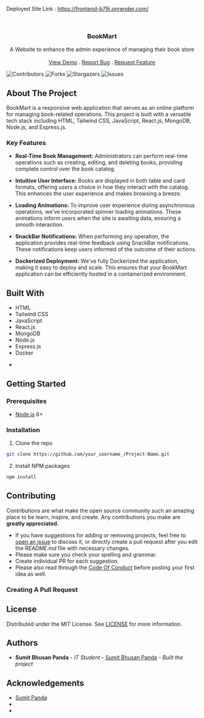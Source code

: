 Deployed Site Link : https://frontend-b79i.onrender.com/


<br/>
<p align="center">
  <h3 align="center">BookMart</h3>

  <p align="center">
    A Website to enhance the admin experience of managing their book store
    <br/>
    <br/>
    <a href="https://github.com/SumitPanda03/BookMart">View Demo</a>
    .
    <a href="https://github.com/SumitPanda03/BookMart/issues">Report Bug</a>
    .
    <a href="https://github.com/SumitPanda03/BookMart/issues">Request Feature</a>
  </p>
</p>

![Contributors](https://img.shields.io/github/contributors/SumitPanda03/BookMart?color=dark-green) ![Forks](https://img.shields.io/github/forks/SumitPanda03/BookMart?style=social) ![Stargazers](https://img.shields.io/github/stars/SumitPanda03/BookMart?style=social) ![Issues](https://img.shields.io/github/issues/SumitPanda03/BookMart) 

## About The Project

BookMart is a responsive web application that serves as an online platform for managing book-related operations. This project is built with a versatile tech stack including HTML, Tailwind CSS, JavaScript, React.js, MongoDB, Node.js, and Express.js.

### Key Features

- **Real-Time Book Management:** Administrators can perform real-time operations such as creating, editing, and deleting books, providing complete control over the book catalog.

- **Intuitive User Interface:** Books are displayed in both table and card formats, offering users a choice in how they interact with the catalog. This enhances the user experience and makes browsing a breeze.

- **Loading Animations:** To improve user experience during asynchronous operations, we've incorporated spinner loading animations. These animations inform users when the site is awaiting data, ensuring a smooth interaction.

- **SnackBar Notifications:** When performing any operation, the application provides real-time feedback using SnackBar notifications. These notifications keep users informed of the outcome of their actions.

- **Dockerized Deployment:** We've fully Dockerized the application, making it easy to deploy and scale. This ensures that your BookMart application can be efficiently hosted in a containerized environment.

## Built With

- HTML
- Tailwind CSS
- JavaScript
- React.js
- MongoDB
- Node.js
- Express.js
- Docker

* []()

## Getting Started


### Prerequisites

- [Node.js](https://nodejs.org/en/) 6+

### Installation

1. Clone the repo

```sh
git clone https://github.com/your_username_/Project-Name.git
```

2. Install NPM packages

```sh
npm install
```


## Contributing

Contributions are what make the open source community such an amazing place to be learn, inspire, and create. Any contributions you make are **greatly appreciated**.
* If you have suggestions for adding or removing projects, feel free to [open an issue](https://github.com/SumitPanda03/BookMart/issues/new) to discuss it, or directly create a pull request after you edit the *README.md* file with necessary changes.
* Please make sure you check your spelling and grammar.
* Create individual PR for each suggestion.
* Please also read through the [Code Of Conduct](https://github.com/SumitPanda03/BookMart/blob/main/CODE_OF_CONDUCT.md) before posting your first idea as well.

### Creating A Pull Request



## License

Distributed under the MIT License. See [LICENSE](https://github.com/SumitPanda03/BookMart/blob/main/LICENSE.md) for more information.

## Authors

* **Sumit Bhusan Panda** - *IT Student* - [Sumit Bhusan Panda](https://github.com/SumitPanda03/) - *Built the project*

## Acknowledgements

* [Sumit Panda](https://github.com/SumitPanda03/)
* []()
* []()
